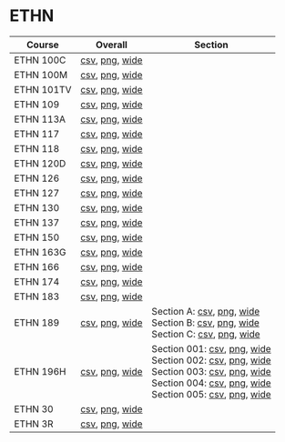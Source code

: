 # ETHN

| Course | Overall | Section |
| ------ | ------- | ------- |
| ETHN 100C | [csv](https://github.com/UCSD-Historical-Enrollment-Data/2023Spring/blob/main/overall/ETHN%20100C.csv), [png](https://raw.githubusercontent.com/UCSD-Historical-Enrollment-Data/2023Spring/main/plot_overall/ETHN%20100C.png), [wide](https://raw.githubusercontent.com/UCSD-Historical-Enrollment-Data/2023Spring/main/plot_overall_wide/ETHN%20100C.png) |  |
| ETHN 100M | [csv](https://github.com/UCSD-Historical-Enrollment-Data/2023Spring/blob/main/overall/ETHN%20100M.csv), [png](https://raw.githubusercontent.com/UCSD-Historical-Enrollment-Data/2023Spring/main/plot_overall/ETHN%20100M.png), [wide](https://raw.githubusercontent.com/UCSD-Historical-Enrollment-Data/2023Spring/main/plot_overall_wide/ETHN%20100M.png) |  |
| ETHN 101TV | [csv](https://github.com/UCSD-Historical-Enrollment-Data/2023Spring/blob/main/overall/ETHN%20101TV.csv), [png](https://raw.githubusercontent.com/UCSD-Historical-Enrollment-Data/2023Spring/main/plot_overall/ETHN%20101TV.png), [wide](https://raw.githubusercontent.com/UCSD-Historical-Enrollment-Data/2023Spring/main/plot_overall_wide/ETHN%20101TV.png) |  |
| ETHN 109 | [csv](https://github.com/UCSD-Historical-Enrollment-Data/2023Spring/blob/main/overall/ETHN%20109.csv), [png](https://raw.githubusercontent.com/UCSD-Historical-Enrollment-Data/2023Spring/main/plot_overall/ETHN%20109.png), [wide](https://raw.githubusercontent.com/UCSD-Historical-Enrollment-Data/2023Spring/main/plot_overall_wide/ETHN%20109.png) |  |
| ETHN 113A | [csv](https://github.com/UCSD-Historical-Enrollment-Data/2023Spring/blob/main/overall/ETHN%20113A.csv), [png](https://raw.githubusercontent.com/UCSD-Historical-Enrollment-Data/2023Spring/main/plot_overall/ETHN%20113A.png), [wide](https://raw.githubusercontent.com/UCSD-Historical-Enrollment-Data/2023Spring/main/plot_overall_wide/ETHN%20113A.png) |  |
| ETHN 117 | [csv](https://github.com/UCSD-Historical-Enrollment-Data/2023Spring/blob/main/overall/ETHN%20117.csv), [png](https://raw.githubusercontent.com/UCSD-Historical-Enrollment-Data/2023Spring/main/plot_overall/ETHN%20117.png), [wide](https://raw.githubusercontent.com/UCSD-Historical-Enrollment-Data/2023Spring/main/plot_overall_wide/ETHN%20117.png) |  |
| ETHN 118 | [csv](https://github.com/UCSD-Historical-Enrollment-Data/2023Spring/blob/main/overall/ETHN%20118.csv), [png](https://raw.githubusercontent.com/UCSD-Historical-Enrollment-Data/2023Spring/main/plot_overall/ETHN%20118.png), [wide](https://raw.githubusercontent.com/UCSD-Historical-Enrollment-Data/2023Spring/main/plot_overall_wide/ETHN%20118.png) |  |
| ETHN 120D | [csv](https://github.com/UCSD-Historical-Enrollment-Data/2023Spring/blob/main/overall/ETHN%20120D.csv), [png](https://raw.githubusercontent.com/UCSD-Historical-Enrollment-Data/2023Spring/main/plot_overall/ETHN%20120D.png), [wide](https://raw.githubusercontent.com/UCSD-Historical-Enrollment-Data/2023Spring/main/plot_overall_wide/ETHN%20120D.png) |  |
| ETHN 126 | [csv](https://github.com/UCSD-Historical-Enrollment-Data/2023Spring/blob/main/overall/ETHN%20126.csv), [png](https://raw.githubusercontent.com/UCSD-Historical-Enrollment-Data/2023Spring/main/plot_overall/ETHN%20126.png), [wide](https://raw.githubusercontent.com/UCSD-Historical-Enrollment-Data/2023Spring/main/plot_overall_wide/ETHN%20126.png) |  |
| ETHN 127 | [csv](https://github.com/UCSD-Historical-Enrollment-Data/2023Spring/blob/main/overall/ETHN%20127.csv), [png](https://raw.githubusercontent.com/UCSD-Historical-Enrollment-Data/2023Spring/main/plot_overall/ETHN%20127.png), [wide](https://raw.githubusercontent.com/UCSD-Historical-Enrollment-Data/2023Spring/main/plot_overall_wide/ETHN%20127.png) |  |
| ETHN 130 | [csv](https://github.com/UCSD-Historical-Enrollment-Data/2023Spring/blob/main/overall/ETHN%20130.csv), [png](https://raw.githubusercontent.com/UCSD-Historical-Enrollment-Data/2023Spring/main/plot_overall/ETHN%20130.png), [wide](https://raw.githubusercontent.com/UCSD-Historical-Enrollment-Data/2023Spring/main/plot_overall_wide/ETHN%20130.png) |  |
| ETHN 137 | [csv](https://github.com/UCSD-Historical-Enrollment-Data/2023Spring/blob/main/overall/ETHN%20137.csv), [png](https://raw.githubusercontent.com/UCSD-Historical-Enrollment-Data/2023Spring/main/plot_overall/ETHN%20137.png), [wide](https://raw.githubusercontent.com/UCSD-Historical-Enrollment-Data/2023Spring/main/plot_overall_wide/ETHN%20137.png) |  |
| ETHN 150 | [csv](https://github.com/UCSD-Historical-Enrollment-Data/2023Spring/blob/main/overall/ETHN%20150.csv), [png](https://raw.githubusercontent.com/UCSD-Historical-Enrollment-Data/2023Spring/main/plot_overall/ETHN%20150.png), [wide](https://raw.githubusercontent.com/UCSD-Historical-Enrollment-Data/2023Spring/main/plot_overall_wide/ETHN%20150.png) |  |
| ETHN 163G | [csv](https://github.com/UCSD-Historical-Enrollment-Data/2023Spring/blob/main/overall/ETHN%20163G.csv), [png](https://raw.githubusercontent.com/UCSD-Historical-Enrollment-Data/2023Spring/main/plot_overall/ETHN%20163G.png), [wide](https://raw.githubusercontent.com/UCSD-Historical-Enrollment-Data/2023Spring/main/plot_overall_wide/ETHN%20163G.png) |  |
| ETHN 166 | [csv](https://github.com/UCSD-Historical-Enrollment-Data/2023Spring/blob/main/overall/ETHN%20166.csv), [png](https://raw.githubusercontent.com/UCSD-Historical-Enrollment-Data/2023Spring/main/plot_overall/ETHN%20166.png), [wide](https://raw.githubusercontent.com/UCSD-Historical-Enrollment-Data/2023Spring/main/plot_overall_wide/ETHN%20166.png) |  |
| ETHN 174 | [csv](https://github.com/UCSD-Historical-Enrollment-Data/2023Spring/blob/main/overall/ETHN%20174.csv), [png](https://raw.githubusercontent.com/UCSD-Historical-Enrollment-Data/2023Spring/main/plot_overall/ETHN%20174.png), [wide](https://raw.githubusercontent.com/UCSD-Historical-Enrollment-Data/2023Spring/main/plot_overall_wide/ETHN%20174.png) |  |
| ETHN 183 | [csv](https://github.com/UCSD-Historical-Enrollment-Data/2023Spring/blob/main/overall/ETHN%20183.csv), [png](https://raw.githubusercontent.com/UCSD-Historical-Enrollment-Data/2023Spring/main/plot_overall/ETHN%20183.png), [wide](https://raw.githubusercontent.com/UCSD-Historical-Enrollment-Data/2023Spring/main/plot_overall_wide/ETHN%20183.png) |  |
| ETHN 189 | [csv](https://github.com/UCSD-Historical-Enrollment-Data/2023Spring/blob/main/overall/ETHN%20189.csv), [png](https://raw.githubusercontent.com/UCSD-Historical-Enrollment-Data/2023Spring/main/plot_overall/ETHN%20189.png), [wide](https://raw.githubusercontent.com/UCSD-Historical-Enrollment-Data/2023Spring/main/plot_overall_wide/ETHN%20189.png) | Section A: [csv](https://github.com/UCSD-Historical-Enrollment-Data/2023Spring/blob/main/section/ETHN%20189_A.csv), [png](https://raw.githubusercontent.com/UCSD-Historical-Enrollment-Data/2023Spring/main/plot_section/ETHN%20189_A.png), [wide](https://raw.githubusercontent.com/UCSD-Historical-Enrollment-Data/2023Spring/main/plot_section_wide/ETHN%20189_A.png)<br>Section B: [csv](https://github.com/UCSD-Historical-Enrollment-Data/2023Spring/blob/main/section/ETHN%20189_B.csv), [png](https://raw.githubusercontent.com/UCSD-Historical-Enrollment-Data/2023Spring/main/plot_section/ETHN%20189_B.png), [wide](https://raw.githubusercontent.com/UCSD-Historical-Enrollment-Data/2023Spring/main/plot_section_wide/ETHN%20189_B.png)<br>Section C: [csv](https://github.com/UCSD-Historical-Enrollment-Data/2023Spring/blob/main/section/ETHN%20189_C.csv), [png](https://raw.githubusercontent.com/UCSD-Historical-Enrollment-Data/2023Spring/main/plot_section/ETHN%20189_C.png), [wide](https://raw.githubusercontent.com/UCSD-Historical-Enrollment-Data/2023Spring/main/plot_section_wide/ETHN%20189_C.png) |
| ETHN 196H | [csv](https://github.com/UCSD-Historical-Enrollment-Data/2023Spring/blob/main/overall/ETHN%20196H.csv), [png](https://raw.githubusercontent.com/UCSD-Historical-Enrollment-Data/2023Spring/main/plot_overall/ETHN%20196H.png), [wide](https://raw.githubusercontent.com/UCSD-Historical-Enrollment-Data/2023Spring/main/plot_overall_wide/ETHN%20196H.png) | Section 001: [csv](https://github.com/UCSD-Historical-Enrollment-Data/2023Spring/blob/main/section/ETHN%20196H_001.csv), [png](https://raw.githubusercontent.com/UCSD-Historical-Enrollment-Data/2023Spring/main/plot_section/ETHN%20196H_001.png), [wide](https://raw.githubusercontent.com/UCSD-Historical-Enrollment-Data/2023Spring/main/plot_section_wide/ETHN%20196H_001.png)<br>Section 002: [csv](https://github.com/UCSD-Historical-Enrollment-Data/2023Spring/blob/main/section/ETHN%20196H_002.csv), [png](https://raw.githubusercontent.com/UCSD-Historical-Enrollment-Data/2023Spring/main/plot_section/ETHN%20196H_002.png), [wide](https://raw.githubusercontent.com/UCSD-Historical-Enrollment-Data/2023Spring/main/plot_section_wide/ETHN%20196H_002.png)<br>Section 003: [csv](https://github.com/UCSD-Historical-Enrollment-Data/2023Spring/blob/main/section/ETHN%20196H_003.csv), [png](https://raw.githubusercontent.com/UCSD-Historical-Enrollment-Data/2023Spring/main/plot_section/ETHN%20196H_003.png), [wide](https://raw.githubusercontent.com/UCSD-Historical-Enrollment-Data/2023Spring/main/plot_section_wide/ETHN%20196H_003.png)<br>Section 004: [csv](https://github.com/UCSD-Historical-Enrollment-Data/2023Spring/blob/main/section/ETHN%20196H_004.csv), [png](https://raw.githubusercontent.com/UCSD-Historical-Enrollment-Data/2023Spring/main/plot_section/ETHN%20196H_004.png), [wide](https://raw.githubusercontent.com/UCSD-Historical-Enrollment-Data/2023Spring/main/plot_section_wide/ETHN%20196H_004.png)<br>Section 005: [csv](https://github.com/UCSD-Historical-Enrollment-Data/2023Spring/blob/main/section/ETHN%20196H_005.csv), [png](https://raw.githubusercontent.com/UCSD-Historical-Enrollment-Data/2023Spring/main/plot_section/ETHN%20196H_005.png), [wide](https://raw.githubusercontent.com/UCSD-Historical-Enrollment-Data/2023Spring/main/plot_section_wide/ETHN%20196H_005.png) |
| ETHN 30 | [csv](https://github.com/UCSD-Historical-Enrollment-Data/2023Spring/blob/main/overall/ETHN%2030.csv), [png](https://raw.githubusercontent.com/UCSD-Historical-Enrollment-Data/2023Spring/main/plot_overall/ETHN%2030.png), [wide](https://raw.githubusercontent.com/UCSD-Historical-Enrollment-Data/2023Spring/main/plot_overall_wide/ETHN%2030.png) |  |
| ETHN 3R | [csv](https://github.com/UCSD-Historical-Enrollment-Data/2023Spring/blob/main/overall/ETHN%203R.csv), [png](https://raw.githubusercontent.com/UCSD-Historical-Enrollment-Data/2023Spring/main/plot_overall/ETHN%203R.png), [wide](https://raw.githubusercontent.com/UCSD-Historical-Enrollment-Data/2023Spring/main/plot_overall_wide/ETHN%203R.png) |  |
